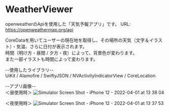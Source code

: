 # WeatherViewer
openweatherのApiを使用した「天気予報アプリ」です。
URL: https://openweathermap.org/api
  
CoreDataを用いてユーザーの現在地を取得し、その場所の天気（文字＆イラスト）・気温、さらに日付が表示されます。   
時間（明け方・昼間 / 夕方・夜）によって、背景色が変わります。   
また一部イラストも時間によって変わります。

--使用したライブラリ--   
UiKit / Alamofire / SwiftyJSON / NVActivityIndicatorView / CoreLocation

--アプリ画像--  
＜昼使用時＞
![Simulator Screen Shot - iPhone 12 - 2022-04-01 at 13 38 04](https://user-images.githubusercontent.com/94460967/161196727-ae8e0236-0402-4629-b789-d225ba451d69.png)
   
＜夜使用時＞
![Simulator Screen Shot - iPhone 12 - 2022-04-01 at 13 37 53](https://user-images.githubusercontent.com/94460967/161196834-b7d343bc-2267-4696-82b6-7c2f9ce70fd6.png)

